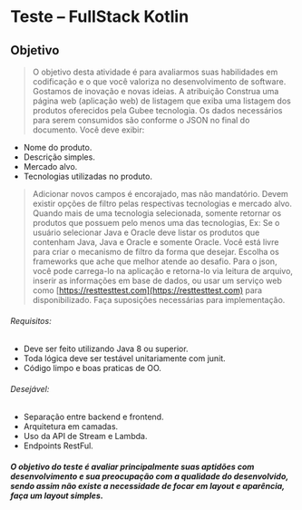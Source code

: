 # Teste – FullStack Kotlin

## Objetivo
> O objetivo desta atividade é para avaliarmos suas habilidades em codificação e o que você valoriza no desenvolvimento de software. Gostamos de inovação e novas ideias.
A atribuição
Construa uma página web (aplicação web) de listagem que exiba uma listagem dos produtos oferecidos pela Gubee tecnologia.
Os dados necessários para serem consumidos são conforme o JSON no final do documento.
Você deve exibir:
- Nome do produto.
- Descrição simples.
- Mercado alvo.
- Tecnologias utilizadas no produto.

> Adicionar novos campos é encorajado, mas não mandatório.
Devem existir opções de filtro pelas respectivas tecnologias e mercado alvo. Quando mais de uma tecnologia selecionada, somente retornar os produtos que possuem pelo menos uma das tecnologias, Ex: Se o usuário selecionar Java e Oracle deve listar os produtos que contenham Java, Java e Oracle e somente Oracle. Você está livre para criar o mecanismo de filtro da forma que desejar.
Escolha os frameworks que ache que melhor atende ao desafio.
Para o json, você pode carrega-lo na aplicação e retorna-lo via leitura de arquivo, inserir as informações em base de dados, ou usar um serviço web como [https://resttesttest.com](https://resttesttest.com) para disponibilizado.
Faça suposições necessárias para implementação.

###### Requisitos:
- Deve ser feito utilizando Java 8 ou superior.
- Toda lógica deve ser testável unitariamente com junit.
- Código limpo e boas praticas de OO.

###### Desejável:
- Separação entre backend e frontend.
- Arquitetura em camadas.
- Uso da API de Stream e Lambda.
- Endpoints RestFul.

##### O objetivo do teste é avaliar principalmente suas aptidões com desenvolvimento e sua preocupação com a qualidade do desenvolvido, sendo assim não existe a necessidade de focar em layout e aparência, faça um layout simples.